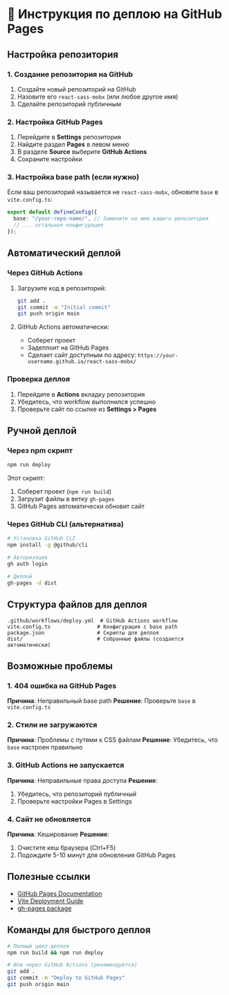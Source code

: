 # 🚀 Инструкция по деплою на GitHub Pages

## Настройка репозитория

### 1. Создание репозитория на GitHub

1. Создайте новый репозиторий на GitHub
2. Назовите его `react-sass-mobx` (или любое другое имя)
3. Сделайте репозиторий публичным

### 2. Настройка GitHub Pages

1. Перейдите в **Settings** репозитория
2. Найдите раздел **Pages** в левом меню
3. В разделе **Source** выберите **GitHub Actions**
4. Сохраните настройки

### 3. Настройка base path (если нужно)

Если ваш репозиторий называется не `react-sass-mobx`, обновите `base` в `vite.config.ts`:

```typescript
export default defineConfig({
  base: "/your-repo-name/", // Замените на имя вашего репозитория
  // ... остальная конфигурация
});
```

## Автоматический деплой

### Через GitHub Actions

1. Загрузите код в репозиторий:

   ```bash
   git add .
   git commit -m "Initial commit"
   git push origin main
   ```

2. GitHub Actions автоматически:
   - Соберет проект
   - Задеплоит на GitHub Pages
   - Сделает сайт доступным по адресу: `https://your-username.github.io/react-sass-mobx/`

### Проверка деплоя

1. Перейдите в **Actions** вкладку репозитория
2. Убедитесь, что workflow выполнился успешно
3. Проверьте сайт по ссылке из **Settings > Pages**

## Ручной деплой

### Через npm скрипт

```bash
npm run deploy
```

Этот скрипт:

1. Соберет проект (`npm run build`)
2. Загрузит файлы в ветку `gh-pages`
3. GitHub Pages автоматически обновит сайт

### Через GitHub CLI (альтернатива)

```bash
# Установка GitHub CLI
npm install -g @github/cli

# Авторизация
gh auth login

# Деплой
gh-pages -d dist
```

## Структура файлов для деплоя

```
.github/workflows/deploy.yml  # GitHub Actions workflow
vite.config.ts               # Конфигурация с base path
package.json                 # Скрипты для деплоя
dist/                        # Собранные файлы (создается автоматически)
```

## Возможные проблемы

### 1. 404 ошибка на GitHub Pages

**Причина**: Неправильный base path
**Решение**: Проверьте `base` в `vite.config.ts`

### 2. Стили не загружаются

**Причина**: Проблемы с путями к CSS файлам
**Решение**: Убедитесь, что `base` настроен правильно

### 3. GitHub Actions не запускается

**Причина**: Неправильные права доступа
**Решение**:

1. Убедитесь, что репозиторий публичный
2. Проверьте настройки Pages в Settings

### 4. Сайт не обновляется

**Причина**: Кеширование
**Решение**:

1. Очистите кеш браузера (Ctrl+F5)
2. Подождите 5-10 минут для обновления GitHub Pages

## Полезные ссылки

- [GitHub Pages Documentation](https://docs.github.com/en/pages)
- [Vite Deployment Guide](https://vitejs.dev/guide/static-deploy.html)
- [gh-pages package](https://www.npmjs.com/package/gh-pages)

## Команды для быстрого деплоя

```bash
# Полный цикл деплоя
npm run build && npm run deploy

# Или через GitHub Actions (рекомендуется)
git add .
git commit -m "Deploy to GitHub Pages"
git push origin main
```
